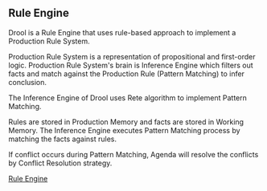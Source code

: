 ## Rule Engine ##

Drool is a Rule Engine that uses rule-based approach to implement a Production Rule System.  

Production Rule System is a representation of propositional and first-order logic. Production Rule System's brain is Inference Engine which filters out facts and match against the Production Rule (Pattern Matching) to infer conclusion.

The Inference Engine of Drool uses Rete algorithm to implement Pattern Matching. 

Rules are stored in Production Memory and facts are stored in Working Memory. The Inference Engine executes Pattern Matching process by matching the facts against rules.   

If conflict occurs during Pattern Matching, Agenda will resolve the conflicts by Conflict Resolution strategy. 

[Rule Engine](https://docs.jboss.org/drools/release/5.3.0.Final/drools-expert-docs/html/ch01.html)
